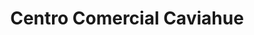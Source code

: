 ---
title: "Centro Comercial Caviahue"
url: /caviahue/centro-comercial-caviahue/
shop: centro comercial
---